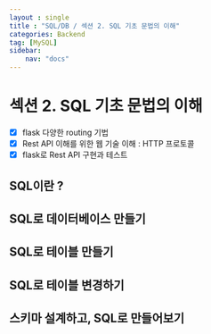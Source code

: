 ```yaml
---
layout : single
title : "SQL/DB / 섹션 2. SQL 기초 문법의 이해"
categories: Backend
tag: [MySQL]
sidebar:
    nav: "docs"
---
```


# 섹션 2. SQL 기초 문법의 이해

-  [x] flask 다양한 routing 기법
-  [x] Rest API 이해를 위한 웹 기술 이해 : HTTP 프로토콜
-  [x] flask로 Rest API 구현과 테스트

## SQL이란 ? 

## SQL로 데이터베이스 만들기

## SQL로 테이블 만들기

## SQL로 테이블 변경하기

## 스키마 설계하고, SQL로 만들어보기



